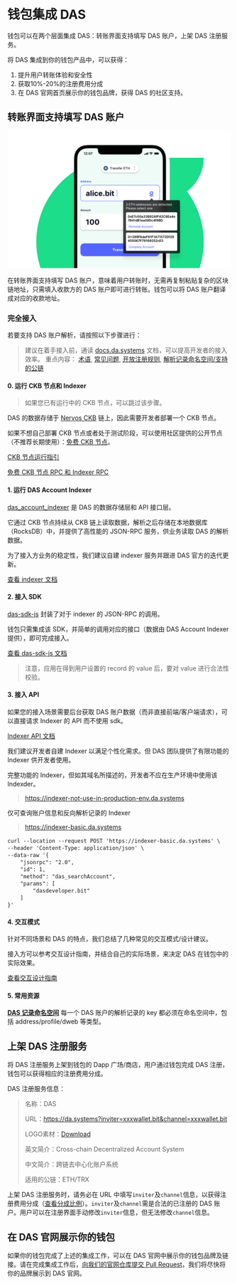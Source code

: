# 钱包集成 DAS

钱包可以在两个层面集成 DAS：转账界面支持填写 DAS 账户，上架 DAS 注册服务。

将 DAS 集成到你的钱包产品中，可以获得：

1. 提升用户转账体验和安全性
2. 获取10%-20%的注册费用分成
3. 在 DAS 官网首页展示你的钱包品牌，获得 DAS 的社区支持。


## 转账界面支持填写 DAS 账户

<img src="./image-20210718113458550.png" alt="DAS in Wallet" style="zoom:50%;" />

在转账界面支持填写 DAS 账户，意味着用户转账时，无需再复制粘贴复杂的区块链地址，只需填入收款方的 DAS 账户即可进行转账。钱包可以将 DAS 账户翻译成对应的收款地址。

### 完全接入

若要支持 DAS 账户解析，请按照以下步骤进行：

> 建议在着手接入前，通读 [docs.da.systems](https://docs.da.systems/) 文档，可以提高开发者的接入效率。
> 重点内容：
> [术语](https://docs.da.systems/docs/v/chinese-1/terminology), 
> [常见问题](https://docs.da.systems/docs/v/chinese-1/faq), 
> [开放注册规则](https://docs.da.systems/docs/v/chinese-1/zhu-ce-das/open-registration-rules), 
> [解析记录命名空间/支持的公链](https://docs.da.systems/docs/v/chinese-1/kai-fa-zhe/records-key-namespace)

#### 0. 运行 CKB 节点和 Indexer

> 如果您已有运行中的 CKB 节点，可以跳过该步骤。

DAS 的数据存储于 [Nervos CKB](https://github.com/nervosnetwork/ckb) 链上，因此需要开发者部署一个 CKB 节点。

如果不想自己部署 CKB 节点或者处于测试阶段，可以使用社区提供的公开节点（不推荐长期使用）：[免费 CKB 节点](https://talk.nervos.org/t/ckb-rpc-indexer-rpc/4949)。

[CKB 节点运行指引](https://docs.nervos.org/docs/basics/guides/mainnet)

[免费 CKB 节点 RPC 和 Indexer RPC](https://talk.nervos.org/t/ckb-rpc-indexer-rpc/4949)

#### 1. 运行 DAS Account Indexer
[das_account_indexer](https://github.com/DeAccountSystems/das_account_indexer) 是 DAS 的数据存储层和 API 接口层。

它通过 CKB 节点持续从 CKB 链上读取数据，解析之后存储在本地数据库（RocksDB）中，并提供了高性能的 JSON-RPC 服务，供业务读取 DAS 的解析数据。

为了接入方业务的稳定性，我们建议自建 indexer 服务并跟进 DAS 官方的迭代更新。

[查看 indexer 文档](https://github.com/DeAccountSystems/das_account_indexer)


#### 2. 接入 SDK

[das-sdk-js](https://github.com/DeAccountSystems/das-sdk-js) 封装了对于 indexer 的 JSON-RPC 的调用。

钱包只需集成该 SDK，并简单的调用对应的接口（数据由 DAS Account Indexer 提供），即可完成接入。

[查看 das-sdk-js 文档](https://github.com/DeAccountSystems/das-sdk-js)

> 注意，应用在得到用户设置的 record 的 value 后，要对 value 进行合法性校验。


#### 3. 接入 API 
如果您的接入场景需要后台获取 DAS 账户数据（而非直接前端/客户端请求），可以直接请求 Indexer 的 API 而不使用 sdk。

[Indexer API 文档](https://github.com/DeAccountSystems/das_account_indexer#searchaccount)

我们建议开发者自建 Indexer 以满足个性化需求。但 DAS 团队提供了有限功能的 Indexer 供开发者使用。

完整功能的 Indexer，但如其域名所描述的，开发者不应在生产环境中使用该 Indexder。
> https://indexer-not-use-in-production-env.da.systems

仅可查询账户信息和反向解析记录的 Indexer
> https://indexer-basic.da.systems


```shell
curl --location --request POST 'https://indexer-basic.da.systems' \
--header 'Content-Type: application/json' \
--data-raw '{
    "jsonrpc": "2.0",
    "id": 1,
    "method": "das_searchAccount",
    "params": [
        "dasdeveloper.bit"
    ]
}'
```

#### 4. 交互模式

针对不同场景和 DAS 的特点，我们总结了几种常见的交互模式/设计建议。

接入方可以参考交互设计指南，并结合自己的实际场景，来决定 DAS 在钱包中的实际效果。

[查看交互设计指南](https://sedate-pleasure-684.notion.site/DAS-006aa490976c474e90725ce16465b95e)

#### 5. 常用资源
[**DAS 记录命名空间**](https://github.com/DeAccountSystems/cell-data-generator/blob/master/data/record_key_namespace.txt) 每一个 DAS 账户的解析记录的 key 都必须在命名空间中，包括 address/profile/dweb 等类型。

## 上架 DAS 注册服务

将 DAS 注册服务上架到钱包的 Dapp 广场/商店，用户通过钱包完成 DAS 注册，钱包可以获得相应的注册费用分成。



DAS 注册服务信息：

> 名称：DAS
>
> URL：https://da.systems?inviter=xxxwallet.bit&channel=xxxwallet.bit
>
> LOGO素材：[Download](https://projects.invisionapp.com/boards/QS42CVJRP25/#/6828463/200529574)
>
> 英文简介：Cross-chain Decentralized Account System
>
> 中文简介：跨链去中心化账户系统
>
> 适用的公链：ETH/TRX



上架 DAS 注册服务时，请务必在 URL 中填写`inviter`及`channel`信息，以获得注册费用分成（[查看分成比例](../../v/chinese-1/gong-tong-jian-she/build-together.md)）。`inviter`及`channel`需是合法的已注册的 DAS 账户。用户可以在注册界面手动修改`inviter`信息，但无法修改`channel`信息。



## 在 DAS 官网展示你的钱包

如果你的钱包完成了上述的集成工作，可以在 DAS 官网中展示你的钱包品牌及链接。请在完成集成工作后，[向我们的官网仓库提交 Pull Request](https://github.com/DeAccountSystems/da.systems)，我们将尽快将你的品牌展示到 DAS 官网。

